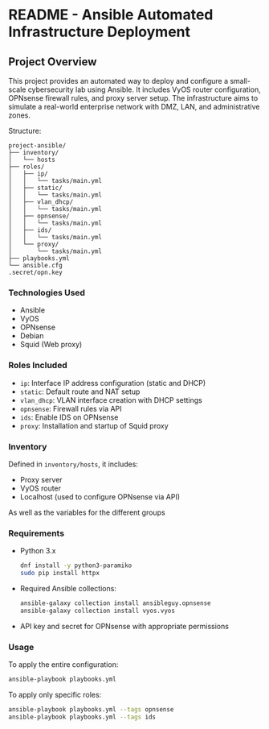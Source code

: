 # README - Ansible Automated Infrastructure Deployment

## Project Overview
This project provides an automated way to deploy and configure a small-scale cybersecurity lab using Ansible. It includes VyOS router configuration, OPNsense firewall rules, and proxy server setup. The infrastructure aims to simulate a real-world enterprise network with DMZ, LAN, and administrative zones.

Structure:
```
project-ansible/
├── inventory/
│   └── hosts
├── roles/
│   ├── ip/
│   │   └── tasks/main.yml
│   ├── static/
│   │   └── tasks/main.yml
│   ├── vlan_dhcp/
│   │   └── tasks/main.yml
│   ├── opnsense/
│   │   └── tasks/main.yml
│   ├── ids/
│   │   └── tasks/main.yml
│   └── proxy/
│       └── tasks/main.yml
├── playbooks.yml
└── ansible.cfg
.secret/opn.key
```

### Technologies Used
- Ansible
- VyOS
- OPNsense
- Debian
- Squid (Web proxy)

### Roles Included
- `ip`: Interface IP address configuration (static and DHCP)
- `static`: Default route and NAT setup
- `vlan_dhcp`: VLAN interface creation with DHCP settings
- `opnsense`: Firewall rules via API
- `ids`: Enable IDS on OPNsense
- `proxy`: Installation and startup of Squid proxy

### Inventory
Defined in `inventory/hosts`, it includes:
- Proxy server
- VyOS router
- Localhost (used to configure OPNsense via API)

As well as the variables for the different groups

### Requirements
- Python 3.x
	```bash
	dnf install -y python3-paramiko
	sudo pip install httpx
	```
- Required Ansible collections:
  ```bash
  ansible-galaxy collection install ansibleguy.opnsense
  ansible-galaxy collection install vyos.vyos
  ```
- API key and secret for OPNsense with appropriate permissions

### Usage
To apply the entire configuration:
```bash
ansible-playbook playbooks.yml
```

To apply only specific roles:
```bash
ansible-playbook playbooks.yml --tags opnsense
ansible-playbook playbooks.yml --tags ids
```